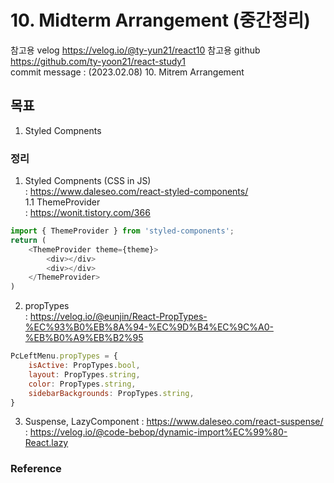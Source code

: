 # 10. Midterm Arrangement (중간정리)

참고용 velog
https://velog.io/@ty-yun21/react10
참고용 github
https://github.com/ty-yoon21/react-study1  
commit message : (2023.02.08) 10. Mitrem Arrangement

## 목표
1. Styled Compnents



### 정리
1. Styled Compnents (CSS in JS)  
: https://www.daleseo.com/react-styled-components/  
1.1 ThemeProvider  
: https://wonit.tistory.com/366
```javascript
import { ThemeProvider } from 'styled-components';
return (
    <ThemeProvider theme={theme}>
        <div></div>
        <div></div>
    </ThemeProvider>
)
```

2. propTypes  
: https://velog.io/@eunjin/React-PropTypes-%EC%93%B0%EB%8A%94-%EC%9D%B4%EC%9C%A0-%EB%B0%A9%EB%B2%95  
```javascript
PcLeftMenu.propTypes = {
    isActive: PropTypes.bool,
    layout: PropTypes.string,
    color: PropTypes.string,
    sidebarBackgrounds: PropTypes.string,
}
```

3. Suspense, LazyComponent
: https://www.daleseo.com/react-suspense/
: https://velog.io/@code-bebop/dynamic-import%EC%99%80-React.lazy  




### Reference
